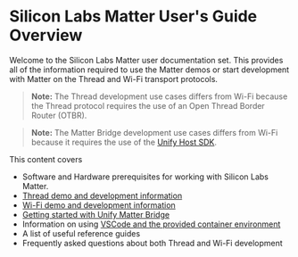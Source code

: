 # Silicon Labs Matter User's Guide Overview

Welcome to the Silicon Labs Matter user documentation set. This provides all of the information required to use the Matter demos or start development with Matter on the Thread and Wi-Fi transport protocols. 

> **Note:** The Thread development use cases differs from Wi-Fi because the Thread protocol requires the use of an Open Thread Border Router (OTBR).

> **Note:** The Matter Bridge development use cases differs from Wi-Fi because it requires the use of the [Unify Host SDK](https://www.silabs.com/developers/unify-sdk).

This content covers

- Software and Hardware prerequisites for working with Silicon Labs Matter.
- [Thread demo and development information](./thread/DEMO_OVERVIEW.md)
- [Wi-Fi demo and development information](./wifi/DEMO_OVERVIEW.md)
- [Getting started with Unify Matter Bridge](./unify/matter-bridge/readme_user.md)
- Information on using [VSCode and the provided container environment](./dev/vscode/SETUP.md)
- A list of useful reference guides
- Frequently asked questions about both Thread and Wi-Fi development 
